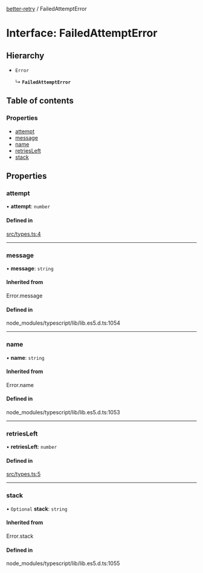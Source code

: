[better-retry](../README.md) / FailedAttemptError

# Interface: FailedAttemptError

## Hierarchy

- `Error`

  ↳ **`FailedAttemptError`**

## Table of contents

### Properties

- [attempt](FailedAttemptError.md#attempt)
- [message](FailedAttemptError.md#message)
- [name](FailedAttemptError.md#name)
- [retriesLeft](FailedAttemptError.md#retriesleft)
- [stack](FailedAttemptError.md#stack)

## Properties

### attempt

• **attempt**: `number`

#### Defined in

[src/types.ts:4](https://github.com/tcortega/p-retry/blob/96bcfb0/src/types.ts#L4)

___

### message

• **message**: `string`

#### Inherited from

Error.message

#### Defined in

node_modules/typescript/lib/lib.es5.d.ts:1054

___

### name

• **name**: `string`

#### Inherited from

Error.name

#### Defined in

node_modules/typescript/lib/lib.es5.d.ts:1053

___

### retriesLeft

• **retriesLeft**: `number`

#### Defined in

[src/types.ts:5](https://github.com/tcortega/p-retry/blob/96bcfb0/src/types.ts#L5)

___

### stack

• `Optional` **stack**: `string`

#### Inherited from

Error.stack

#### Defined in

node_modules/typescript/lib/lib.es5.d.ts:1055
